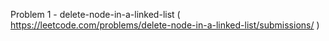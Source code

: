Problem 1 - delete-node-in-a-linked-list ( https://leetcode.com/problems/delete-node-in-a-linked-list/submissions/ )